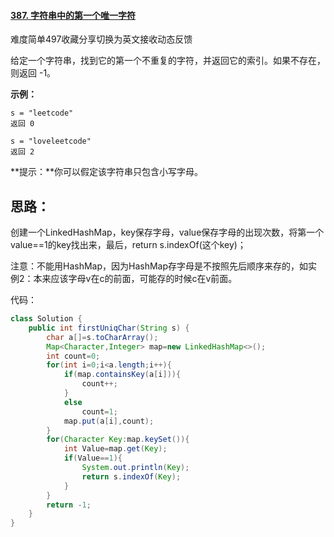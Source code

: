 #### [387. 字符串中的第一个唯一字符](https://leetcode-cn.com/problems/first-unique-character-in-a-string/)

难度简单497收藏分享切换为英文接收动态反馈

给定一个字符串，找到它的第一个不重复的字符，并返回它的索引。如果不存在，则返回 -1。

 

**示例：**

```
s = "leetcode"
返回 0

s = "loveleetcode"
返回 2
```

 

**提示：**你可以假定该字符串只包含小写字母。

## 思路：

创建一个LinkedHashMap，key保存字母，value保存字母的出现次数，将第一个value==1的key找出来，最后，return s.indexOf(这个key)；

注意：不能用HashMap，因为HashMap存字母是不按照先后顺序来存的，如实例2：本来应该字母v在c的前面，可能存的时候c在v前面。

代码：

```java
class Solution {
    public int firstUniqChar(String s) {
        char a[]=s.toCharArray();
        Map<Character,Integer> map=new LinkedHashMap<>();
        int count=0;
        for(int i=0;i<a.length;i++){
            if(map.containsKey(a[i])){
                count++;
            }
            else
                count=1;
            map.put(a[i],count);
        }
        for(Character Key:map.keySet()){
            int Value=map.get(Key);
            if(Value==1){
                System.out.println(Key);
                return s.indexOf(Key);
            }
        }
        return -1;
    }
}
```